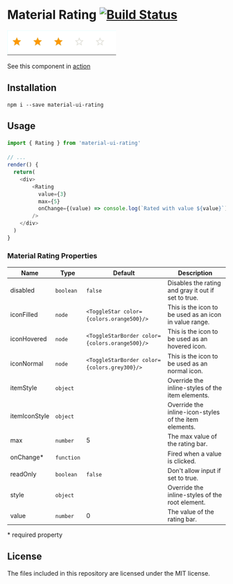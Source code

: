 # Material Rating [![Build Status](https://travis-ci.org/TeamWertarbyte/material-ui-rating.svg?branch=master)](https://travis-ci.org/TeamWertarbyte/material-ui-rating)

![Example](preview.gif)

See this component in [action](https://teamwertarbyte.github.io/material-ui-rating/)

## Installation
```shell
npm i --save material-ui-rating
```

## Usage
```js
import { Rating } from 'material-ui-rating'

// ...
render() {
  return(
    <div>
        <Rating
          value={3}
          max={5}
          onChange={(value) => console.log(`Rated with value ${value}`)}
        />
    </div>
  )
}
```

### Material Rating Properties

|Name            |Type        |Default     |Description
|----------------|------------|------------|--------------------------------
|disabled        | `boolean`  | `false`    | Disables the rating and gray it out if set to true.
|iconFilled      | `node`     | `<ToggleStar color={colors.orange500}/>`    | This is the icon to be used as an icon in value range.
|iconHovered     | `node`     | `<ToggleStarBorder color={colors.orange500}/>`    | This is the icon to be used as an hovered icon.
|iconNormal      | `node`     | `<ToggleStarBorder color={colors.grey300}/>`    | This is the icon to be used as an normal icon.
|itemStyle       | `object`   |            | Override the inline-styles of the item elements.
|itemIconStyle   | `object`   |            | Override the inline-icon-styles of the item elements.
|max             | `number`   | 5          | The max value of the rating bar.
|onChange*       | `function` |            | Fired when a value is clicked.
|readOnly        | `boolean`  | `false`    | Don't allow input if set to true.
|style           | `object`   |            | Override the inline-styles of the root element.
|value           | `number`   | 0          | The value of the rating bar.



\* required property

## License

The files included in this repository are licensed under the MIT license.
